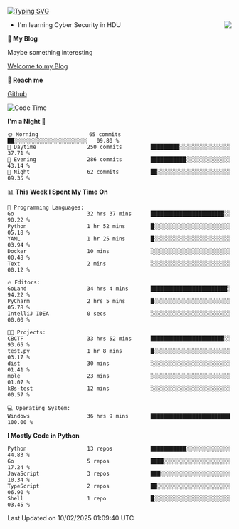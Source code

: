 [![Typing SVG](https://readme-typing-svg.herokuapp.com?font=Fira+Code&pause=1000&random=false&width=450&height=60&lines=Hello+%F0%9F%91%8B%F0%9F%8F%BB;I'm+JBNRZ)](https://git.io/typing-svg)

<a href="#">
  <img align="right" src="https://github-readme-stats.vercel.app/api?username=JBNRZ&show_icons=true&bg_color=15,f2f7fd,E0EAFC" />
</a>

- I'm learning Cyber Security in HDU

 **🌱 My Blog**

Maybe something interesting

[Welcome to my Blog](https://jbnrz.com.cn/)

 **💬 Reach me** 

[Github](https://github.com/JBNRZ)


<!--START_SECTION:waka-->
![Code Time](http://img.shields.io/badge/Code%20Time-959%20hrs%204%20mins-blue)

**I'm a Night 🦉** 

```text
🌞 Morning                65 commits          ██░░░░░░░░░░░░░░░░░░░░░░░   09.80 % 
🌆 Daytime                250 commits         █████████░░░░░░░░░░░░░░░░   37.71 % 
🌃 Evening                286 commits         ███████████░░░░░░░░░░░░░░   43.14 % 
🌙 Night                  62 commits          ██░░░░░░░░░░░░░░░░░░░░░░░   09.35 % 
```


📊 **This Week I Spent My Time On** 

```text
💬 Programming Languages: 
Go                       32 hrs 37 mins      ███████████████████████░░   90.22 % 
Python                   1 hr 52 mins        █░░░░░░░░░░░░░░░░░░░░░░░░   05.18 % 
YAML                     1 hr 25 mins        █░░░░░░░░░░░░░░░░░░░░░░░░   03.94 % 
Docker                   10 mins             ░░░░░░░░░░░░░░░░░░░░░░░░░   00.48 % 
Text                     2 mins              ░░░░░░░░░░░░░░░░░░░░░░░░░   00.12 % 

🔥 Editors: 
GoLand                   34 hrs 4 mins       ████████████████████████░   94.22 % 
PyCharm                  2 hrs 5 mins        █░░░░░░░░░░░░░░░░░░░░░░░░   05.78 % 
IntelliJ IDEA            0 secs              ░░░░░░░░░░░░░░░░░░░░░░░░░   00.00 % 

🐱‍💻 Projects: 
CBCTF                    33 hrs 52 mins      ███████████████████████░░   93.65 % 
test.py                  1 hr 8 mins         █░░░░░░░░░░░░░░░░░░░░░░░░   03.17 % 
dist                     30 mins             ░░░░░░░░░░░░░░░░░░░░░░░░░   01.41 % 
mole                     23 mins             ░░░░░░░░░░░░░░░░░░░░░░░░░   01.07 % 
k8s-test                 12 mins             ░░░░░░░░░░░░░░░░░░░░░░░░░   00.57 % 

💻 Operating System: 
Windows                  36 hrs 9 mins       █████████████████████████   100.00 % 
```

**I Mostly Code in Python** 

```text
Python                   13 repos            ███████████░░░░░░░░░░░░░░   44.83 % 
Go                       5 repos             ████░░░░░░░░░░░░░░░░░░░░░   17.24 % 
JavaScript               3 repos             ███░░░░░░░░░░░░░░░░░░░░░░   10.34 % 
TypeScript               2 repos             ██░░░░░░░░░░░░░░░░░░░░░░░   06.90 % 
Shell                    1 repo              █░░░░░░░░░░░░░░░░░░░░░░░░   03.45 % 
```




 Last Updated on 10/02/2025 01:09:40 UTC
<!--END_SECTION:waka-->
